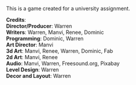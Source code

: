 This is a game created for a university assignment. 

**Credits**: <br>
**Director/Producer**: Warren <br>
**Writers**: Warren, Manvi, Renee, Dominic <br>
**Programming**: Dominic, Warren <br>
**Art Director**: Manvi <br>
**3d Art**: Manvi, Renee, Warren, Dominic, Fab <br>
**2d Art**: Manvi, Renee <br>
**Audio**: Manvi, Warren, Freesound.org, Pixabay <br>
**Level Design**: Warren <br>
**Decor and Layout**: Warren <br>
